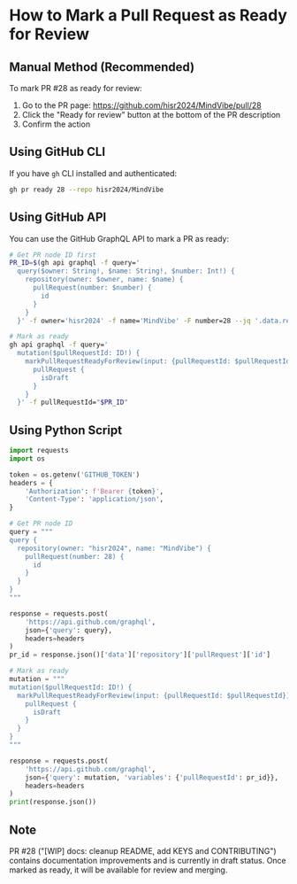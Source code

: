 # How to Mark a Pull Request as Ready for Review

## Manual Method (Recommended)

To mark PR #28 as ready for review:

1. Go to the PR page: https://github.com/hisr2024/MindVibe/pull/28
2. Click the "Ready for review" button at the bottom of the PR description
3. Confirm the action

## Using GitHub CLI

If you have `gh` CLI installed and authenticated:

```bash
gh pr ready 28 --repo hisr2024/MindVibe
```

## Using GitHub API

You can use the GitHub GraphQL API to mark a PR as ready:

```bash
# Get PR node ID first
PR_ID=$(gh api graphql -f query='
  query($owner: String!, $name: String!, $number: Int!) {
    repository(owner: $owner, name: $name) {
      pullRequest(number: $number) {
        id
      }
    }
  }' -f owner='hisr2024' -f name='MindVibe' -F number=28 --jq '.data.repository.pullRequest.id')

# Mark as ready
gh api graphql -f query='
  mutation($pullRequestId: ID!) {
    markPullRequestReadyForReview(input: {pullRequestId: $pullRequestId}) {
      pullRequest {
        isDraft
      }
    }
  }' -f pullRequestId="$PR_ID"
```

## Using Python Script

```python
import requests
import os

token = os.getenv('GITHUB_TOKEN')
headers = {
    'Authorization': f'Bearer {token}',
    'Content-Type': 'application/json',
}

# Get PR node ID
query = """
query {
  repository(owner: "hisr2024", name: "MindVibe") {
    pullRequest(number: 28) {
      id
    }
  }
}
"""

response = requests.post(
    'https://api.github.com/graphql',
    json={'query': query},
    headers=headers
)
pr_id = response.json()['data']['repository']['pullRequest']['id']

# Mark as ready
mutation = """
mutation($pullRequestId: ID!) {
  markPullRequestReadyForReview(input: {pullRequestId: $pullRequestId}) {
    pullRequest {
      isDraft
    }
  }
}
"""

response = requests.post(
    'https://api.github.com/graphql',
    json={'query': mutation, 'variables': {'pullRequestId': pr_id}},
    headers=headers
)
print(response.json())
```

## Note

PR #28 ("[WIP] docs: cleanup README, add KEYS and CONTRIBUTING") contains documentation improvements and is currently in draft status. Once marked as ready, it will be available for review and merging.
